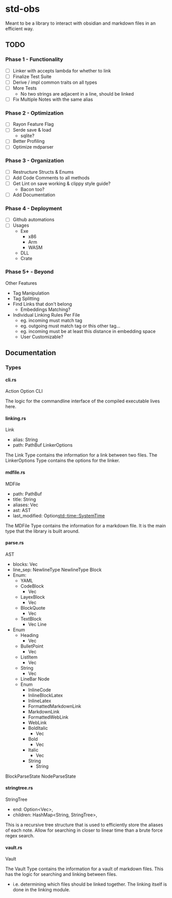 # std-obs

Meant to be a library to interact with obsidian and markdown files in an efficient way.

## TODO

### Phase 1 - Functionality

- [ ] Linker with accepts lambda for whether to link
- [ ] Finalize Test Suite
- [ ] Derive / impl common traits on all types
- [ ] More Tests
   - No two strings are adjacent in a line, should be linked
- [ ] Fix Multiple Notes with the same alias

### Phase 2 - Optimization

- [ ] Rayon Feature Flag
- [ ] Serde save & load
   - sqlite?
- [ ] Better Profiling
- [ ] Optimize mdparser

### Phase 3 - Organization

- [ ] Restructure Structs & Enums
- [ ] Add Code Comments to all methods
- [ ] Get Lint on save working & clippy style guide?
   - Bacon too?
- [ ] Add Documentation

### Phase 4 - Deployment

- [ ] Github automations
- [ ] Usages
   - Exe
      - x86
      - Arm
      - WASM
   - DLL
   - Crate

### Phase 5+ - Beyond

Other Features
- Tag Manipulation
- Tag Splitting
- Find Links that don't belong
  - Embeddings Matching?
- Individual Linking Rules Per File
  - eg. incoming must match tag
  - eg. outgoing must match tag or this other tag...
  - eg. incoming must be at least this distance in embedding space
  - User Customizable?

## Documentation

### Types

#### cli.rs

Action
Option
CLI

The logic for the commandline interface of the compiled executable lives here.

#### linking.rs

Link
 - alias: String
 - path: PathBuf
LinkerOptions

The Link Type contains the information for a link between two files.
The LinkerOptions Type contains the options for the linker.

#### mdfile.rs

MDFile
- path: PathBuf
- title: String
- aliases: Vec<String>
- ast: AST
- last_modified: Option<std::time::SystemTime>

The MDFile Type contains the information for a markdown file.
It is the main type that the library is built around.

#### parse.rs

AST
- blocks: Vec<Block>
- line_sep: NewlineType
NewlineType
Block
- Enum:
  - YAML
  - CodeBlock
    - Vec<String>
  - LayexBlock
    - Vec<String>
  - BlockQuote
    - Vec<Block>
  - TextBlock
    - Vec<Line>
Line
- Enum
  - Heading
    - Vec<Node>
  - BulletPoint
    - Vec<Node>
  - ListItem
    - Vec<Node>
  - String
    - Vec<Node>
  - LineBar
Node
  - Enum
    - InlineCode
    - InlineBlockLatex
    - InlineLatex
    - FormattedMarkdownLink
    - MarkdownLink
    - FormattedWebLink
    - WebLink
    - BoldItalic
      - Vec<Node>
    - Bold
      - Vec<Node>
    - Italic
      - Vec<Node>
    - String
      - String

BlockParseState
NodeParseState

#### stringtree.rs

StringTree<T>
- end: Option<Vec<T>>,
- children: HashMap<String, StringTree<T>>,

This is a recursive tree structure that is used to efficiently store the aliases of each note. 
Allow for searching in closer to linear time than a brute force regex search.

#### vault.rs

Vault

The Vault Type contains the information for a vault of markdown files.
This has the logic for searching and linking between files. 
 - i.e. determining which files should be linked together. The linking itself is done in the linking module.